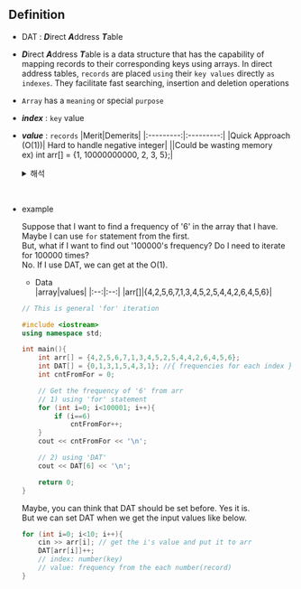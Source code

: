 
## Definition

- DAT : ***D***irect ***A***ddress ***T***able<br>
- ***D***irect ***A***ddress ***T***able is a data structure that has the capability of mapping records to their corresponding keys using arrays. In direct address tables, `records` are placed `using` their `key values` directly `as indexes`. They facilitate fast searching, insertion and deletion operations

- `Array` has a `meaning` or special `purpose`

- ***index*** : `key` value

- ***value*** : `records`
  |Merit|Demerits|
  |:---------:|:---------:|
  |Quick Approach (O(1))| Hard to handle negative integer|
  ||Could be wasting memory<br>ex) int arr[] = {1, 10000000000, 2, 3, 5};|

	<details><summary>해석</summary> 

	- DAT는 배열을 사용하여 특정 키에 특정 기록을 매핑하는 자료구조. 빠른 탐색, 삽입 그리고 삭제가 가능
  
	- 배열은 의미 또는 목적을 가진다

	- index : 접근하는 키 값 (ex. {1, 3, 5, 2, 1, 3};)

	- value : 기록 내용 (ex. value : DAT\[5\] ⇢  5에 해당하는 횟수)
	
		|장점|단점|
		|:---------:|:---------:|
		|빠른 접근가능 - O(1)| 음수를 다루기가 까다롭다 |
		||메모리 낭비를 초래할 수 있다<br>ex) int arr[] = {1, 10000000000, 2, 3, 5};|
	</details>

<br>

- example

	Suppose that I want to find a frequency of '6' in the array that I have.
	Maybe I can use `for` statement from the first. <br>
	But, what if I want to find out '100000's frequency? 
	Do I need to iterate for 100000 times?<br>
	No. If I use DAT, we can get at the O(1).
	- Data<br>
  		|array|values|
  		|:--:|:--:|
		|arr[]|{4,2,5,6,7,1,3,4,5,2,5,4,4,2,6,4,5,6}|
	```c++
	// This is general 'for' iteration

	#include <iostream>
	using namespace std;
	
	int main(){
		int arr[] = {4,2,5,6,7,1,3,4,5,2,5,4,4,2,6,4,5,6};
		int DAT[] = {0,1,3,1,5,4,3,1}; //{ frequencies for each index }
		int cntFromFor = 0;

		// Get the frequency of '6' from arr
		// 1) using 'for' statement
		for (int i=0; i<100001; i++){
			if (i==6)
				cntFromFor++;
		}
		cout << cntFromFor << '\n'; 

		// 2) using 'DAT' 
		cout << DAT[6] << '\n'; 

		return 0;
	}
	```

	Maybe, you can think that DAT should be set before. Yes it is.<br>
	But we can set DAT when we get the input values like below.
	```cpp
	for (int i=0; i<10; i++){
		cin >> arr[i]; // get the i's value and put it to arr
		DAT[arr[i]]++; 
		// index: number(key)
		// value: frequency from the each number(record)
	}
	```
